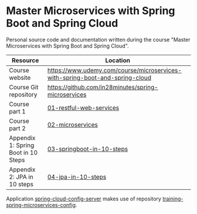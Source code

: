 # Master Microservices with Spring Boot and Spring Cloud

Personal source code and documentation written during the course "Master Microservices with Spring Boot and Spring Cloud". 

| Resource                            | Location                                                                     |
|-------------------------------------|----------------------------------------------------------------------------- |
| Course website                      | https://www.udemy.com/course/microservices-with-spring-boot-and-spring-cloud |
| Course Git repository               | https://github.com/in28minutes/spring-microservices                          |
| Course part 1                       | [01-restful-web-services](01-restful-web-services)                           |
| Course part 2                       | [02-microservices](02-microservices)                                         |
| Appendix 1: Spring Boot in 10 Steps | [03-springboot-in-10-steps](03-springboot-in-10-steps)                       |
| Appendix 2: JPA in 10 steps         | [04-jpa-in-10-steps](04-jpa-in-10-steps)                                     |

Application [spring-cloud-config-server](02-microservices/spring-cloud-config-server) makes use of repository [training-spring-microservices-config](https://gitlab.com/josebamartos/training-spring-microservices-config).